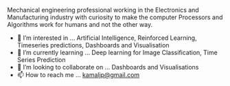 
Mechanical engineering professional working in the Electronics and Manufacturing industry with curiosity to make the computer Processors and Algorithms work for humans and not the other way.
- 👀 I’m interested in ... Artificial Intelligence, Reinforced Learning, Timeseries predictions, Dashboards and Visualisation
- 🌱 I’m currently learning ... Deep learning for Image Classification, Time Series Prediction
- 💞️ I’m looking to collaborate on ... Dashboards and Visualisations
- 📫 How to reach me ... kamaljp@gmail.com

<!---
Kamalabot/Kamalabot is a ✨ special ✨ repository because its `README.md` (this file) appears on your GitHub profile.
You can click the Preview link to take a look at your changes.
--->
